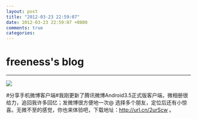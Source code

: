 ```yaml
---
layout: post
title: "2012-03-23 22:59:07"
date: 2012-03-23 22:59:07 +0800
comments: true
categories: 
---
```


# freeness's blog

----------

![](http://okqmqrbgo.bkt.clouddn.com/201203232259071.jpg)

>
\#分享手机微博客户端\#我刚更新了腾讯微博Android3.5正式版客户端，微相册很给力，追回我许多回忆；发微博很方便地一次@ 选择多个朋友，定位后还有小惊喜。无微不至的感觉，你也来体验吧，下载地址：http://url.cn/2urScw 。